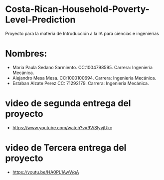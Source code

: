 # Costa-Rican-Household-Poverty-Level-Prediction
Proyecto para la materia de Introducción a la IA para ciencias e ingenierías
# Nombres:
- Maria Paula Sedano Sarmiento. CC:1004798595. Carrera: Ingeniería Mecánica. 
- Alejandro Mesa Mesa. CC:1000100694. Carrera: Ingeniería Mecánica. 
- Estaban Alzate Perez CC: 71292179. Carrera: Ingeniería Mecánica. 
# video de segunda entrega del proyecto
- https://www.youtube.com/watch?v=9ViSlyyjUkc
# video de Tercera entrega del proyecto
- https://youtu.be/HA0PL1AwWqA

